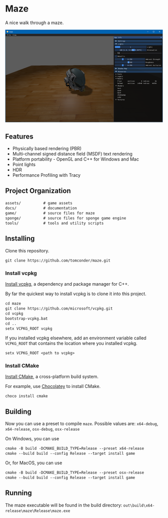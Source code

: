 # Maze

A nice walk through a maze.

![work in progress](static/img/workinprogress.png "work in progress")

## Features

* Physically based rendering (PBR)
* Multi-channel signed distance field (MSDF) text rendering
* Platform portability - OpenGL and C++ for Windows and Mac
* Point lights
* HDR
* Performance Profiling with Tracy

## Project Organization

    assets/          # game assets
    docs/            # documentation
    game/            # source files for maze
    sponge/          # source files for sponge game engine
    tools/           # tools and utility scripts

## Installing

Clone this repository.

```
git clone https://github.com/tomconder/maze.git
```

### Install vcpkg

[Install vcpkg](https://github.com/microsoft/vcpkg#getting-started), a dependency and package manager for C++.

By far the quickest way to install vcpkg is to clone it into this project.

```
cd maze
git clone https://github.com/microsoft/vcpkg.git
cd vcpkg
bootstrap-vcpkg.bat
cd ..
setx VCPKG_ROOT vcpkg
```

If you installed vcpkg elsewhere, add an environment variable called `VCPKG_ROOT` that contains the location where you
installed vcpkg.

```
setx VCPKG_ROOT <path to vcpkg>
```

### Install CMake

[Install CMake](https://cmake.org/install/), a cross-platform build system.

For example, use [Chocolatey](https://chocolatey.org/install) to install CMake.

```
choco install cmake
```

## Building

Now you can use a preset to compile `maze`. Possible values
are: `x64-debug`, `x64-release`, `osx-debug`, `osx-release`

On Windows, you can use

```
cmake -B build -DCMAKE_BUILD_TYPE=Release --preset x64-release
cmake --build build --config Release --target install game
```

Or, for MacOS, you can use

```
cmake -B build -DCMAKE_BUILD_TYPE=Release --preset osx-release
cmake --build build --config Release --target install game
```

## Running

The maze executable will be found in the build directory: `out\build\x64-release\maze\Release\maze.exe`
